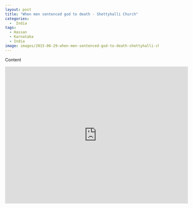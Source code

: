 ```yaml
---
layout: post
title: "When men sentenced god to death - Shettyhalli Church"
categories:
  -  India
tags:
  - Hassan
  - Karnataka
  - India
image: images/2015-06-29-when-men-sentenced-god-to-death-shettyhalli-church/DSC_3605.jpg
---
```



Content 



<iframe src="https://www.google.com/maps/embed?pb=!1m18!1m12!1m3!1d3889.5908706952637!2d76.01601371516516!3d12.869680890922792!2m3!1f0!2f0!3f0!3m2!1i1024!2i768!4f13.1!3m3!1m2!1s0x3ba53ec0d2bd2a43%3A0xcff1d9a3599cb4d1!2sShettihalli+Church%2C+Settihalli%2C+Karnataka+573128!5e0!3m2!1sen!2sin!4v1490332492948" width="600" height="450" frameborder="0" style="border:0" allowfullscreen></iframe>

